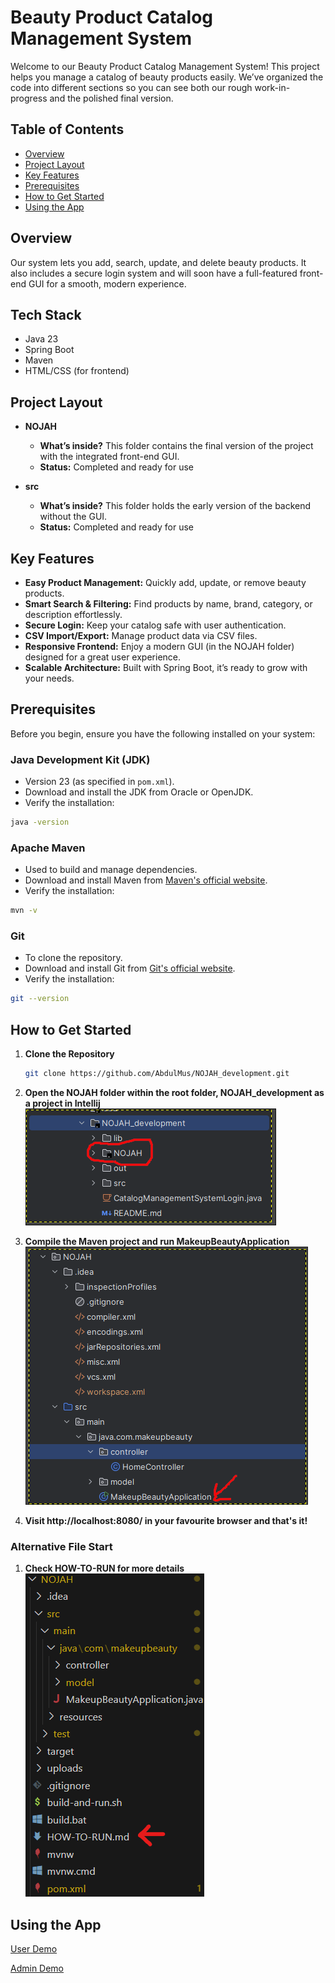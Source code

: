 # Beauty Product Catalog Management System

Welcome to our Beauty Product Catalog Management System! This project helps you manage a catalog of beauty products easily. We’ve organized the code into different sections so you can see both our rough work-in-progress and the polished final version.

## Table of Contents

- [Overview](#overview)
- [Project Layout](#project-layout)
- [Key Features](#key-features)
- [Prerequisites](#prerequisites)
- [How to Get Started](#how-to-get-started)
- [Using the App](#using-the-app)

## Overview

Our system lets you add, search, update, and delete beauty products. It also includes a secure login system and will soon have a full-featured front-end GUI for a smooth, modern experience.
## Tech Stack
- Java 23
- Spring Boot
- Maven
- HTML/CSS (for frontend)


## Project Layout

- **NOJAH**
    - **What’s inside?** This folder contains the final version of the project with the integrated front-end GUI.
    - **Status:** Completed and ready for use

- **src**
    - **What’s inside?** This folder holds the early version of the backend without the GUI.
    - **Status:** Completed and ready for use

## Key Features

- **Easy Product Management:** Quickly add, update, or remove beauty products.
- **Smart Search & Filtering:** Find products by name, brand, category, or description effortlessly.
- **Secure Login:** Keep your catalog safe with user authentication.
- **CSV Import/Export:** Manage product data via CSV files.
- **Responsive Frontend:** Enjoy a modern GUI (in the NOJAH folder) designed for a great user experience.
- **Scalable Architecture:** Built with Spring Boot, it’s ready to grow with your needs.

## Prerequisites
Before you begin, ensure you have the following installed on your system:

### Java Development Kit (JDK)
- Version 23 (as specified in `pom.xml`).
- Download and install the JDK from Oracle or OpenJDK.
- Verify the installation:

```bash
java -version
```

### Apache Maven
- Used to build and manage dependencies.
- Download and install Maven from [Maven's official website](https://maven.apache.org/).
- Verify the installation:

```bash
mvn -v
```

### Git
- To clone the repository.
- Download and install Git from [Git's official website](https://git-scm.com/).
- Verify the installation:

```bash
git --version
```

## How to Get Started
 
1. **Clone the Repository**
   ```bash
   git clone https://github.com/AbdulMus/NOJAH_development.git
   ```

2. **Open the NOJAH folder within the root folder, NOJAH_development as a project in Intellij**
    ![Alt text](img.png)

3. **Compile the Maven project and run MakeupBeautyApplication**
    ![Alt text](img_1.png)

4. **Visit http://localhost:8080/ in your favourite browser and that's it!**

### Alternative File Start

1. **Check HOW-TO-RUN for more details**
    ![Alt text](img_2.png)

## Using the App
[User Demo](https://youtu.be/5QlpfEppe0o)

[Admin Demo](https://youtu.be/UyOqst--AIU)
